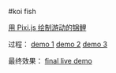 #koi fish

[用 Pixi.js 绘制游动的锦鲤](https://www.z4none.me/post/2016/Draw-swimming-koi-fish-in-pixijs/)

过程：
[demo 1](https://www.z4none.me/fish/1.html)
[demo 2](https://www.z4none.me/fish/2.html)
[demo 3](https://www.z4none.me/fish/3.html)

最终效果：
[final live demo](https://www.z4none.me/fish/)
